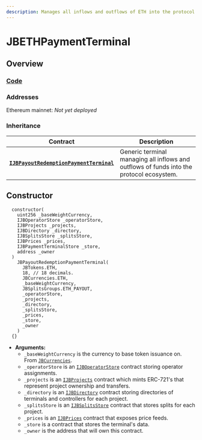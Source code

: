 ```yaml
---
description: Manages all inflows and outflows of ETH into the protocol ecosystem.
---
```


# JBETHPaymentTerminal

## Overview

### [Code](https://github.com/jbx-protocol/juice-contracts-v2/blob/main/contracts/JBETHPaymentTerminal.sol)

### **Addresses**

Ethereum mainnet: _Not yet deployed_

### **Inheritance**

| Contract                                             | Description                                                                                                                              |
| ------------------------------------------------ | ---------------------------------------------------------------------------------------------------------------------------------------- |
| [**`IJBPayoutRedemptionPaymentTerminal`**](/api/interfaces/ijbpayoutredemptionpaymentterminal.md) | Generic terminal managing all inflows and outflows of funds into the protocol ecosystem. |

## Constructor

```
  constructor(
    uint256 _baseWeightCurrency,
    IJBOperatorStore _operatorStore,
    IJBProjects _projects,
    IJBDirectory _directory,
    IJBSplitsStore _splitsStore,
    IJBPrices _prices,
    IJBPaymentTerminalStore _store,
    address _owner
  )
    JBPayoutRedemptionPaymentTerminal(
      JBTokens.ETH,
      18, // 18 decimals.
      JBCurrencies.ETH,
      _baseWeightCurrency,
      JBSplitsGroups.ETH_PAYOUT,
      _operatorStore,
      _projects,
      _directory,
      _splitsStore,
      _prices,
      _store,
      _owner
    )
  {}
```

* **Arguments:**
  * `_baseWeightCurrency` is the currency to base token issuance on. From [`JBCurrencies`](/api/libraries/jbcurrencies.md).
  * `_operatorStore` is an [`IJBOperatorStore`](/api/interfaces/ijboperatorstore.md) contract storing operator assignments.
  * `_projects` is an [`IJBProjects`](/api/interfaces/ijbprojects.md) contract which mints ERC-721's that represent project ownership and transfers.
  * `_directory` is an [`IJBDirectory`](/api/interfaces/ijbdirectory.md) contract storing directories of terminals and controllers for each project.
  * `_splitsStore` is an [`IJBSplitsStore`](/api/interfaces/ijbsplitsstore/) contract that stores splits for each project.
  * `_prices` is an [`IJBPrices`](/api/interfaces/ijbprices.md) contract that exposes price feeds.
  * `_store` is a contract that stores the terminal's data.
  * `_owner` is the address that will own this contract.
